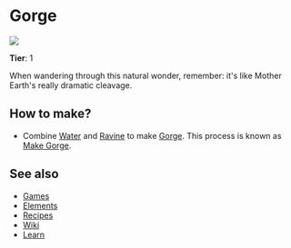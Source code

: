 # Gorge

![](/wiki/images/item.gorge.png)

**Tier**: 1

When wandering through this natural wonder, remember: it's like Mother Earth's really dramatic cleavage.

## How to make?

* Combine [Water](/wiki/elements/water) and [Ravine](/wiki/elements/ravine) to make [Gorge](/wiki/elements/gorge). This process is known as [Make Gorge](/wiki/recipes/make-gorge).

## See also

* [Games](/wiki/games)
* [Elements](/wiki/elements)
* [Recipes](/wiki/recipes)
* [Wiki](/wiki/index)
* [Learn](/learn/index)